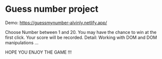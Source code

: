 # Guess number project
Demo: https://guessmynumber-alvinly.netlify.app/

Choose Number between 1 and 20. You may have the chance to win at the first click. Your score will be recorded.
Detail: Working with DOM and DOM manipulations ...


HOPE YOU ENJOY THE GAME !!!
